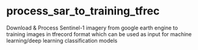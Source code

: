 # process_sar_to_training_tfrec
Download &amp; Process Sentinel-1 imagery from google earth engine to training images in tfrecord format which can be used as input for machine learning/deep learning classification models 
